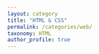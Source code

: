 ```yaml
---
layout: category
title: "HTML & CSS"
permalink: /categories/web/
taxonomy: HTML
author_profile: true
---
```


